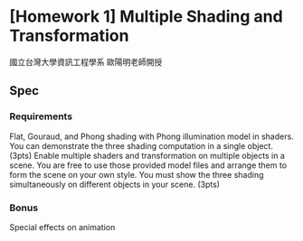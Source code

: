 # [Homework 1] Multiple Shading and Transformation
國立台灣大學資訊工程學系 歐陽明老師開授

## Spec
### Requirements

Flat, Gouraud, and Phong shading with Phong illumination model in shaders. You can demonstrate the three shading computation in a single object. (3pts)
Enable multiple shaders and transformation on multiple objects in a scene. You are free to use those provided model files and arrange them to form the scene on your own style. You must show the three shading simultaneously on different objects in your scene. (3pts)
 

### Bonus

Special effects on animation
